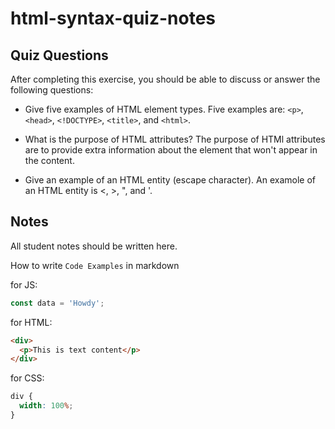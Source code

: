# html-syntax-quiz-notes

## Quiz Questions

After completing this exercise, you should be able to discuss or answer the following questions:

- Give five examples of HTML element types.
  Five examples are: `<p>`, `<head>`, `<!DOCTYPE>`, `<title>`, and `<html>`.

- What is the purpose of HTML attributes?
  The purpose of HTMl attributes are to provide extra information about the element that won't appear in the content.

- Give an example of an HTML entity (escape character).
  An examole of an HTML entity is <, >, ", and '.

## Notes

All student notes should be written here.

How to write `Code Examples` in markdown

for JS:

```javascript
const data = 'Howdy';
```

for HTML:

```html
<div>
  <p>This is text content</p>
</div>
```

for CSS:

```css
div {
  width: 100%;
}
```

